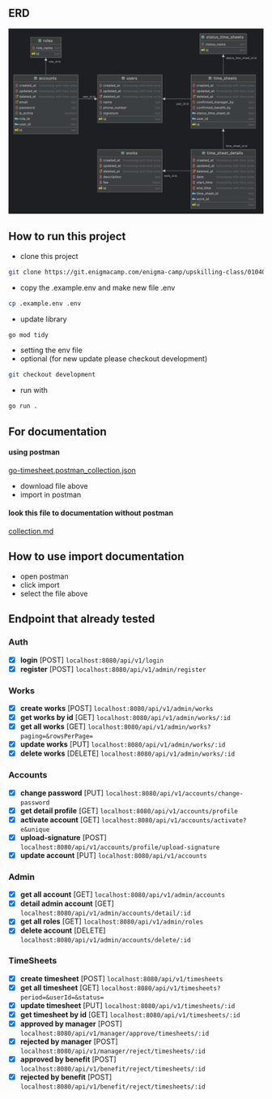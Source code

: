 ## ERD

![TMA.png](TMA.png)

## How to run this project

- clone this project

```bash
git clone https://git.enigmacamp.com/enigma-camp/upskilling-class/01040726-upskilling-angular/final-task/be-timesheet-app/golang-timesheet.git
```

- copy the .example.env and make new file .env

```bash
cp .example.env .env
```

- update library

```bash
go mod tidy
```

- setting the env file
- optional (for new update please checkout development)

```bash
git checkout development
```

- run with

```bash
go run .
```

## For documentation

#### using postman

[go-timesheet.postman_collection.json](go-timesheet.postman_collection.json)

- download file above
- import in postman

#### look this file to documentation without postman

[collection.md](collection.md)

## How to use import documentation

- open postman
- click import
- select the file above

## Endpoint that already tested

### Auth

- [x] **login** [POST] `localhost:8080/api/v1/login`
- [x] **register** [POST] `localhost:8080/api/v1/admin/register`

### Works

- [x] **create works** [POST] `localhost:8080/api/v1/admin/works`
- [x] **get works by id** [GET] `localhost:8080/api/v1/admin/works/:id`
- [x] **get all works** [GET] `localhost:8080/api/v1/admin/works?paging=&rowsPerPage=`
- [x] **update works** [PUT] `localhost:8080/api/v1/admin/works/:id`
- [x] **delete works** [DELETE] `localhost:8080/api/v1/admin/works/:id`

### Accounts

- [x] **change password** [PUT] `localhost:8080/api/v1/accounts/change-password`
- [x] **get detail profile** [GET] `localhost:8080/api/v1/accounts/profile`
- [x] **activate account** [GET] `localhost:8080/api/v1/accounts/activate?e&unique`
- [x] **upload-signature** [POST] `localhost:8080/api/v1/accounts/profile/upload-signature`
- [x] **update account** [PUT] `localhost:8080/api/v1/accounts`

### Admin

- [x] **get all account** [GET] `localhost:8080/api/v1/admin/accounts`
- [x] **detail admin account** [GET] `localhost:8080/api/v1/admin/accounts/detail/:id`
- [x] **get all roles** [GET] `localhost:8080/api/v1/admin/roles`
- [x] **delete account** [DELETE] `localhost:8080/api/v1/admin/accounts/delete/:id`

### TimeSheets

- [x] **create timesheet** [POST] `localhost:8080/api/v1/timesheets`
- [x] **get all timesheet** [GET] `localhost:8080/api/v1/timesheets?period=&userId=&status=`
- [x] **update timesheet** [PUT] `localhost:8080/api/v1/timesheets/:id`
- [x] **get timesheet by id** [GET] `localhost:8080/api/v1/timesheets/:id`
- [x] **approved by manager** [POST] `localhost:8080/api/v1/manager/approve/timesheets/:id`
- [x] **rejected by manager** [POST] `localhost:8080/api/v1/manager/reject/timesheets/:id`
- [x] **approved by benefit** [POST] `localhost:8080/api/v1/benefit/reject/timesheets/:id`
- [x] **rejected by benefit** [POST] `localhost:8080/api/v1/benefit/reject/timesheets/:id`
